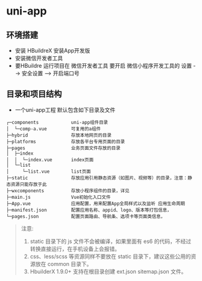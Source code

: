 # uni-app

## 环境搭建
- 安装 HBuildreX  安装App开发版
- 安装微信开发者工具 
- 要HBuildre 运行项目在 微信开发者工具  要开启 微信小程序开发工具的 设置 --> 安全设置 --> 开启端口号

## 目录和项目结构
- 一个uni-app工程 默认包含如下目录及文件
```
┌─components            uni-app组件目录
│  └─comp-a.vue         可复用的a组件
├─hybrid                存放本地网页的目录
├─platforms             存放各平台专用页面的目录
├─pages                 业务页面文件存放的目录
│  ├─index
│  │  └─index.vue       index页面
│  └─list
│     └─list.vue        list页面
├─static                存放应用引用静态资源（如图片、视频等）的目录，注意：静态资源只能存放于此
├─wxcomponents          存放小程序组件的目录，详见
├─main.js               Vue初始化入口文件
├─App.vue               应用配置，用来配置App全局样式以及监听 应用生命周期
├─manifest.json         配置应用名称、appid、logo、版本等打包信息，
└─pages.json            配置页面路由、导航条、选项卡等页面类信息，
```
> 注意: <br/>
> 1. static 目录下的 js 文件不会被编译，如果里面有 es6 的代码，不经过转换直接运行，在手机设备上会报错。
> 2. css、less/scss 等资源同样不要放在 static 目录下，建议这些公用的资源放在 common 目录下。 
> 3. HbuilderX 1.9.0+ 支持在根目录创建 ext.json sitemap.json 文件。